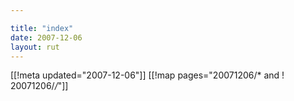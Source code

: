 ```yaml
---

title: "index"
date: 2007-12-06
layout: rut
---
```


[[!meta updated="2007-12-06"]]
[[!map pages="20071206/* and ! 20071206/*/*"]]
